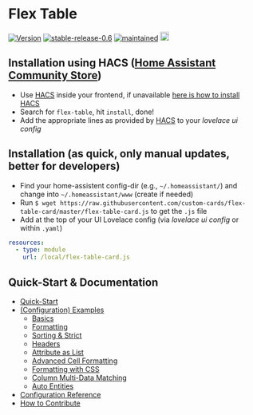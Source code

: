 # Flex Table

[![Version](https://img.shields.io/badge/version-0.6-green.svg?style=plastic)](#)
[![stable-release-0.6](https://img.shields.io/badge/stable-release_0.6-green.svg?style=plastic)](#) 
[![maintained](https://img.shields.io/maintenance/yes/2020.svg?style=plastic)](#)
<a href="https://www.buymeacoffee.com/daringer" target="_blank"> <img src="https://cdn.buymeacoffee.com/buttons/lato-green.png" alt="Buy Me A Coffee Or Beer" height=18></a>

## Installation using HACS ([Home Assistant Community Store](https://hacs.xyz))

* Use [HACS](https://hacs.xyz) inside your frontend, if unavailable [here is how to install HACS](https://hacs.xyz/docs/installation/manual)
* Search for `flex-table`, hit `install`, done!
* Add the appropriate lines as provided by [HACS](https://hacs.xyz) to your *lovelace ui config* 

## Installation (as quick, only manual updates, better for developers)

* Find your home-assistent config-dir (e.g., `~/.homeassistant/`) and change into `~/.homeassistant/www` (create if needed)
* Run `$ wget https://raw.githubusercontent.com/custom-cards/flex-table-card/master/flex-table-card.js` to get the `.js` file
* Add at the top of your UI Lovelace config (via *lovelace ui config* or within `.yaml`)
``` yaml
resources:
  - type: module
    url: /local/flex-table-card.js
```

## Quick-Start & Documentation

* [Quick-Start](docs/example-cfg-basics.md)
* [(Configuration) Examples](docs/)
  * [Basics](docs/example-cfg-basics.md)
  * [Formatting](docs/example-cfg-simple-cell-formatting.md)
  * [Sorting & Strict](docs/example-cfg-sorting-strict.md)
  * [Headers](docs/example-cfg-headers.md)
  * [Attribute as List](docs/example-cfg-attr-as-list.md)
  * [Advanced Cell Formatting](docs/example-cfg-basics.md)
  * [Formatting with CSS](docs/example-cfg-css.md)
  * [Column Multi-Data Matching](docs/example-cfg-column-multi.md)
  * [Auto Entities](docs/example-cfg-autoentities.md)
* [Configuration Reference](docs/config-ref.md)
* [How to Contribute](docs/contribute.md)
